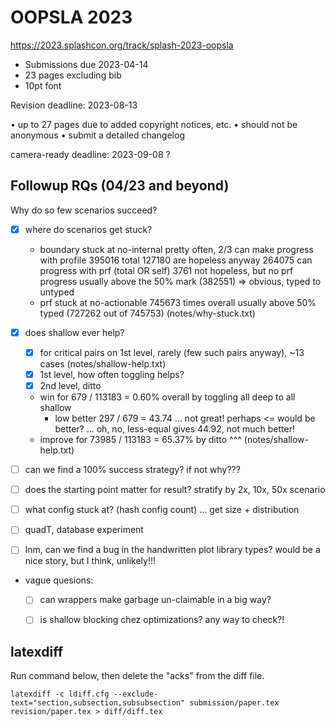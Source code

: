 OOPSLA 2023
===

<https://2023.splashcon.org/track/splash-2023-oopsla>

- Submissions due 2023-04-14
- 23 pages excluding bib
- 10pt font

Revision deadline: 2023-08-13

• up to 27 pages due to added copyright notices, etc.
• should not be anonymous
• submit a detailed changelog

camera-ready deadline: 2023-09-08 ?


Followup RQs (04/23 and beyond)
---

Why do so few scenarios succeed?

- [X] where do scenarios get stuck?
  - boundary stuck at no-internal pretty often, 2/3 can make progress with profile
     395016 total
     127180 are hopeless anyway
     264075 can progress with prf (total OR self)
     3761 not hopeless, but no prf progress
     usually above the 50% mark (382551) => obvious, typed to untyped
  - prf stuck at no-actionable 745673 times
     overall usually above 50% typed (727262 out of 745753)
  (notes/why-stuck.txt)

- [X] does shallow ever help?
  - [X] for critical pairs on 1st level, rarely (few such pairs anyway), ~13 cases
    (notes/shallow-help.txt)
  - [X] 1st level, how often toggling helps?
  - [X] 2nd level, ditto
  - win for 679 / 113183 = 0.60% overall by toggling all deep to all shallow
    - low better 297 / 679 = 43.74
      ... not great! perhaps <= would be better?  ... oh, no, less-equal gives 44.92, not much better!
  - improve for 73985 / 113183 = 65.37% by ditto ^^^
  (notes/shallow-help.txt)

- [ ] can we find a 100% success strategy? if not why???
- [ ] does the starting point matter for result? stratify by 2x, 10x, 50x scenario
- [ ] what config stuck at? (hash config count) ... get size + distribution
- [ ] quadT, database experiment
- [ ] lnm, can we find a bug in the handwritten plot library types? would be a nice story, but I think, unlikely!!!

- vague quesions:
  - [ ] can wrappers make garbage un-claimable in a big way?
  - [ ] is shallow blocking chez optimizations? any way to check?!


latexdiff
---

Run command below, then delete the "acks" from the diff file.

```
latexdiff -c ldiff.cfg --exclude-text="section,subsection,subsubsection" submission/paper.tex revision/paper.tex > diff/diff.tex
```




